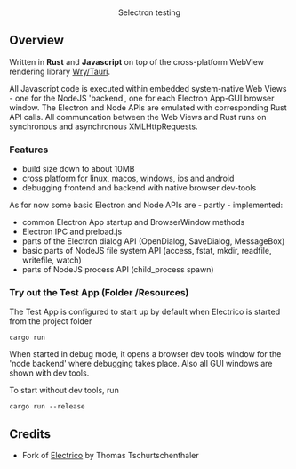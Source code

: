 <p align="center">
	<br><span>Selectron testing</span><br>
</p>

## Overview

Written in **Rust** and **Javascript** on top of the cross-platform WebView rendering library [Wry/Tauri](https://crates.io/crates/wry).

All Javascript code is executed within embedded system-native Web Views - one for the NodeJS 'backend', one for each Electron App-GUI browser window.
The Electron and Node APIs are emulated with corresponding Rust API calls. All communcation between the Web Views and Rust runs on synchronous and asynchronous XMLHttpRequests.

### Features
-   build size down to about 10MB
-   cross platform for linux, macos, windows, ios and android
-   debugging frontend and backend with native browser dev-tools

As for now some basic Electron and Node APIs are - partly - implemented:
-   common Electron App startup and BrowserWindow methods
-   Electron IPC and preload.js
-   parts of the Electron dialog API (OpenDialog, SaveDialog, MessageBox)
-   basic parts of NodeJS file system API (access, fstat, mkdir, readfile, writefile, watch)
-   parts of NodeJS process API (child_process spawn)

### Try out the Test App (Folder /Resources)

The Test App is configured to start up by default when Electrico is started from the project folder

	cargo run

When started in debug mode, it opens a browser dev tools window for the 'node backend' where debugging takes place. Also all GUI windows are shown with dev tools.

To start without dev tools, run

	cargo run --release

## Credits

- Fork of [Electrico](https://github.com/thomastschurtschenthaler/electrico) by Thomas Tschurtschenthaler
